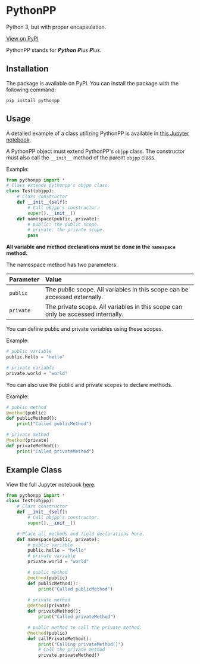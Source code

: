 # PythonPP
Python 3, but with proper encapsulation.

[View on PyPI](https://pypi.org/project/pythonpp/)

PythonPP stands for ***Python** **P**lus **P**lus*.

## Installation
The package is available on PyPI.
You can install the package with the following command:
```shell
pip install pythonpp
```

## Usage
A detailed example of a class utilizing PythonPP is available in
[this Jupyter notebook](https://github.com/r2dev2bb8/PythonPP/blob/master/examples/example.ipynb).

A PythonPP object must extend PythonPP's `objpp` class. The constructor must also call the `__init__` method of the parent `objpp` class.


Example:
```python
from pythonpp import *
# Class extends pythonpp's objpp class.
class Test(objpp):
    # Class constructor
    def __init__(self):
        # Call objpp's constructor.
        super().__init__()
    def namespace(public, private):
        # public: the public scope.
        # private: the private scope.
        pass
```

**All variable and method declarations must be done in the `namespace` method.**

 The namespace method has two parameters.

| Parameter | Value |
|:----------|:------|
| `public`  | The public scope. All variables in this scope can be accessed externally.
| `private` | The private scope. All variables in this scope can only be accessed internally. |

You can define public and private variables using these scopes.

Example:
```python
# public variable
public.hello = "hello"

# private variable
private.world = "world"
```

You can also use the public and private scopes to declare methods.

Example:
```python
# public method
@method(public)
def publicMethod():
    print("Called publicMethod")

# private method
@method(private)
def privateMethod():
    print("Called privateMethod")
```

## Example Class
View the full Jupyter notebook [here](https://github.com/r2dev2bb8/PythonPP/blob/master/examples/example.ipynb).

```python
from pythonpp import *
class Test(objpp):
    # Class constructor
    def __init__(self):
        # Call objpp's constructor.
        super().__init__()

    # Place all methods and field declerations here.
    def namespace(public, private):
        # public variable
        public.hello = "hello"
        # private variable
        private.world = "world"

        # public method
        @method(public)
        def publicMethod():
            print("Called publicMethod")
        
        # private method
        @method(private)
        def privateMethod():
            print("Called privateMethod")

        # public method to call the private method.
        @method(public)
        def callPrivateMethod():
            print("Calling privateMethod()")
            # Call the private method
            private.privateMethod()
```